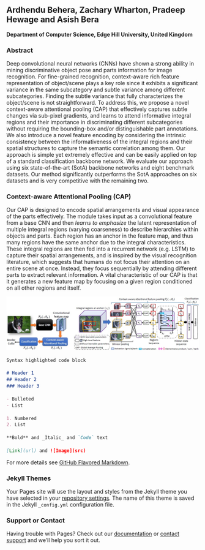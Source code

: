 ## Ardhendu Behera, Zachary Wharton, Pradeep Hewage and Asish Bera
**Department of Computer Science, Edge Hill University, United Kingdom**

### Abstract
Deep convolutional neural networks (CNNs) have shown a strong ability in mining discriminative object pose and parts information for image recognition. For fine-grained recognition, context-aware rich feature representation of object/scene plays a key role since it exhibits a significant variance in the same subcategory and subtle variance among different subcategories. Finding the subtle variance that fully characterizes the object/scene is not straightforward. To address this, we propose a novel context-aware attentional pooling (CAP) that effectively captures subtle changes via sub-pixel gradients, and learns to attend informative integral regions and their importance in discriminating different subcategories without requiring the bounding-box and/or distinguishable part annotations. We also introduce a novel feature encoding by considering the intrinsic consistency between the informativeness of the integral regions and their spatial structures to capture the semantic correlation among them. Our approach is simple yet extremely effective and can be easily applied on top of a standard classification backbone network. We evaluate our approach using six state-of-the-art (SotA) backbone networks and eight benchmark datasets. Our method significantly outperforms the SotA approaches on six datasets and is very competitive with the remaining two.

### Context-aware Attentional Pooling (CAP)
Our CAP is designed to encode spatial arrangements and visual appearance of the parts effectively. The module takes input as a convolutional feature from a base CNN and then _learns to emphasize_ the latent representation of multiple integral regions (varying coarseness) to describe hierarchies within objects and parts. Each region has an anchor in the feature map, and thus many regions have the same anchor due to the integral characteristics. These integral regions are then fed into a recurrent network (e.g. LSTM) to capture their spatial arrangements, and is inspired by the visual recognition literature, which suggests that humans do not focus their attention on an entire scene at once. Instead, they focus sequentially by attending different parts to extract relevant information. A vital characteristic of our CAP is that it generates a new feature map by focusing on a given region conditioned on all other regions and itself.

![Image](diagram.jpg)

```markdown
Syntax highlighted code block

# Header 1
## Header 2
### Header 3

- Bulleted
- List

1. Numbered
2. List

**Bold** and _Italic_ and `Code` text

[Link](url) and ![Image](src)
```

For more details see [GitHub Flavored Markdown](https://guides.github.com/features/mastering-markdown/).

### Jekyll Themes

Your Pages site will use the layout and styles from the Jekyll theme you have selected in your [repository settings](https://github.com/ArdhenduBehera/cap/settings). The name of this theme is saved in the Jekyll `_config.yml` configuration file.

### Support or Contact

Having trouble with Pages? Check out our [documentation](https://docs.github.com/categories/github-pages-basics/) or [contact support](https://github.com/contact) and we’ll help you sort it out.
